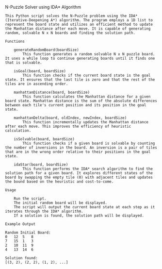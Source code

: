 N-Puzzle Solver using IDA* Algorithm

    This Python script solves the N-Puzzle problem using the IDA* (Iterative-Deepening A*) algorithm. The program employs a 1D list to represent the board state and utilizes an efficient method to update the Manhattan distance after each move. It is capable of generating random, solvable N x N boards and finding the solution path.

    Functions

        generateRandomBoard(boardSize)
            This function generates a random solvable N x N puzzle board. It uses a while loop to continue generating boards until it finds one that is solvable.

        isGoal(board, boardSize)
            This function checks if the current board state is the goal state. It ensures that the last tile is zero and that the rest of the tiles are in ascending order.

        manhattanDistance(board, boardSize)
            This function calculates the Manhattan distance for a given board state. Manhattan distance is the sum of the absolute differences between each tile's current position and its position in the goal state.

        manhattanDelta(board, oldIndex, newIndex, boardSize)
            This function incrementally updates the Manhattan distance after each move. This improves the efficiency of heuristic calculation.

        isSolvable(board, boardSize)
            This function checks if a given board is solvable by counting the number of inversions in the board. An inversion is a pair of tiles that are in the wrong order relative to their positions in the goal state.

        idaStar(board, boardSize)
            This function performs the IDA* search algorithm to find the solution path for a given board. It explores different states of the board by swapping the empty tile (0) with adjacent tiles and updates the bound based on the heuristic and cost-to-come.

    Usage

        Run the script.
        The initial random board will be displayed.
        The script will output the current board state at each step as it iterates through the IDA* algorithm.
        If a solution is found, the solution path will be displayed.

    Example Output
    
    Random Initial Board:
    0	12	5	8	
    7	15	1	3	
    2	10	11	9	
    4	13	14	6	

    Solution found:
    [(3, 2), (2, 2), (1, 2), ...]
